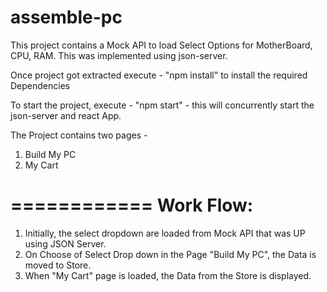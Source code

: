 # assemble-pc
 
This project contains a Mock API to load Select Options for MotherBoard, CPU, RAM. This was implemented using json-server.

Once project got extracted execute - "npm install" to install the required Dependencies

To start the project, execute - "npm start" - this will concurrently start the json-server and react App.

The Project contains two pages - 
1) Build My PC
2) My Cart

============
Work Flow:
============
1) Initially, the select dropdown are loaded from Mock API that was UP using JSON Server.
2) On Choose of Select Drop down in the Page "Build My PC", the Data is moved to Store.
3) When "My Cart" page is loaded, the Data from the Store is displayed.

